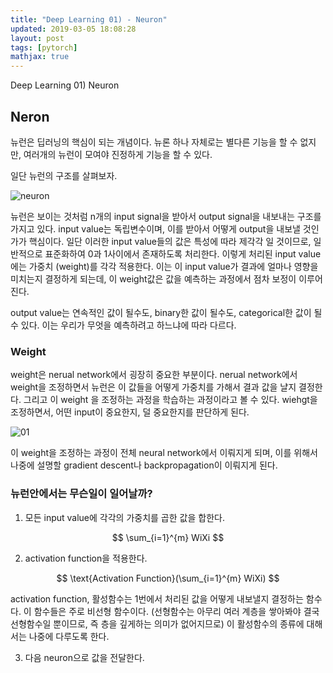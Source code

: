 ```yaml
---
title: "Deep Learning 01) - Neuron"
updated: 2019-03-05 18:08:28
layout: post
tags: [pytorch]
mathjax: true
---
```


Deep Learning 01) Neuron

## Neron

뉴런은 딥러닝의 핵심이 되는 개념이다. 뉴론 하나 자체로는 별다른 기능을 할 수 없지만, 여러개의 뉴런이 모여야 진정하게 기능을 할 수 있다. 

일단 뉴런의 구조를 살펴보자.

![neuron](https://cdn-images-1.medium.com/max/1600/1*_Zy1C83cnmYUdETCeQrOgA.png)

뉴런은 보이는 것처럼 n개의 input signal을 받아서 output signal을 내보내는 구조를 가지고 있다. input value는 독립변수이며, 이를 받아서 어떻게 output을 내보낼 것인가가 핵심이다. 일단 이러한 input value들의 값은 특성에 따라 제각각 일 것이므로, 일반적으로 표준화하여 0과 1사이에서 존재하도록 처리한다. 이렇게 처리된 input value 에는 가중치 (weight)를 각각 적용한다. 이는 이 input value가 결과에 얼마나 영향을 미치는지 결정하게 되는데, 이 weight값은 값을 예측하는 과정에서 점차 보정이 이루어진다. 

output value는 연속적인 값이 될수도, binary한 값이 될수도, categorical한 값이 될 수 있다. 이는 우리가 무엇을 예측하려고 하느냐에 따라 다르다.

### Weight

weight은 nerual network에서 굉장히 중요한 부분이다. nerual network에서 weight을 조정하면서 뉴런은 이 값들을 어떻게 가중치를 가해서 결과 값을 냘지 결정한다. 그리고 이 weight 을 조정하는 과정을 학습하는 과정이라고 볼 수 있다. wiehgt을 조정하면서, 어떤 input이 중요한지, 덜 중요한지를 판단하게 된다.

![01](/images/2019/deep-learning/01.png)

이 weight을 조정하는 과정이 전체 neural network에서 이뤄지게 되며, 이를 위해서 나중에 설명할 gradient descent나 backpropagation이 이뤄지게 된다.

### 뉴런안에서는 무슨일이 일어날까?

1. 모든 input value에 각각의 가중치를 곱한 값을 합한다.

$$ \sum_{i=1}^{m} WiXi $$

2. activation function을 적용한다.

$$ \text{Activation Function}(\sum_{i=1}^{m} WiXi) $$

activation function, 활성함수는 1번에서 처리된 값을 어떻게 내보낼지 결정하는 함수다. 이 함수들은 주로 비선형 함수이다. (선형함수는 아무리 여러 계층을 쌓아봐야 결국 선형함수일 뿐이므로, 즉 층을 깊게하는 의미가 없어지므로) 이 활성함수의 종류에 대해서는 나중에 다루도록 한다.

3. 다음 neuron으로 값을 전달한다.

